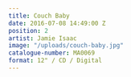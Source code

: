 ```yaml
---
title: Couch Baby
date: 2016-07-08 14:49:00 Z
position: 2
artist: Jamie Isaac
image: "/uploads/couch-baby.jpg"
catalogue-number: MA0069
format: 12" / CD / Digital
---
```



